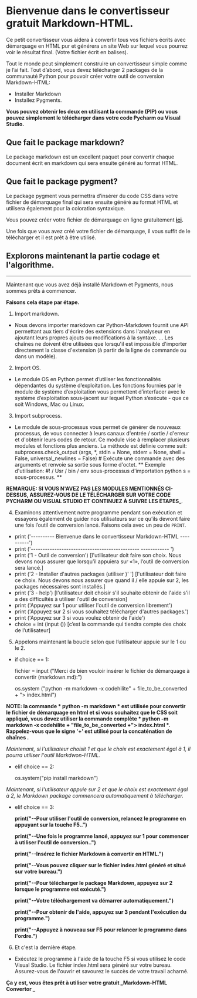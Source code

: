 ﻿
# Bienvenue dans le convertisseur gratuit Markdown-HTML.
 
 Ce petit convertisseur vous aidera à convertir tous vos fichiers écrits avec démarquage en HTML pur et générera un site Web sur lequel vous pourrez voir le résultat final. (Votre fichier écrit en balises).
 
 Tout le monde peut simplement construire un convertisseur simple comme je l’ai fait.
 Tout d’abord, vous devez télécharger 2 packages de la communauté Python pour pouvoir créer votre outil de conversion Markdown-HTML:
 - Installer Markdown
 - Installez Pygments.
 
 **Vous pouvez obtenir les deux en utilisant la commande (PIP) ou vous pouvez simplement le télécharger dans votre code Pycharm ou Visual Studio.**
 

## Que fait le package markdown?

 Le package markdown est un excellent paquet pour convertir chaque document écrit en markdown qui sera ensuite généré au format HTML.
 
## Que fait le package pygment?

 Le package pygment vous permettra d’insérer du code CSS dans votre fichier de démarquage final qui sera ensuite généré au format HTML et utilisera également pour la coloration syntaxique.
 
 Vous pouvez créer votre fichier de démarquage en ligne gratuitement **[ici](https://stackedit.io).**
 
 Une fois que vous avez créé votre fichier de démarquage, il vous suffit de le télécharger et il est prêt à être utilisé.
 
## Explorons maintenant la partie codage et l'algorithme.
---

 Maintenant que vous avez déjà installé Markdown et Pygments, nous sommes prêts à commencer.
 
**Faisons cela étape par étape.**

1) Import markdown.

- Nous devons importer markdown car Python-Markdown fournit une API permettant aux tiers d'écrire des extensions dans l'analyseur en ajoutant leurs propres ajouts ou modifications à la syntaxe. ... Les chaînes ne doivent être utilisées que lorsqu'il est impossible d'importer directement la classe d'extension (à partir de la ligne de commande ou dans un modèle).


2) Import OS.

- Le module OS en Python permet d’utiliser les fonctionnalités dépendantes du système d’exploitation. Les fonctions fournies par le module de système d’exploitation vous permettent d’interfacer avec le système d’exploitation sous-jacent sur lequel Python s’exécute - que ce soit Windows, Mac ou Linux.

3) Import subprocess.

- Le module de sous-processus vous permet de générer de nouveaux processus, de vous connecter à leurs canaux d'entrée / sortie / d'erreur et d'obtenir leurs codes de retour. Ce module vise à remplacer plusieurs modules et fonctions plus anciens. La méthode est définie comme suit: subprocess.check_output (args, *, stdin = None, stderr = None, shell = False, universal_newlines = False) # Exécute une commande avec des arguments et renvoie sa sortie sous forme d'octet. ** Exemple d'utilisation: #! / Usr / bin / env sous-processus d'importation python s = sous-processus. **

__REMARQUE: SI VOUS N'AVEZ PAS LES MODULES MENTIONNÉS CI-DESSUS, ASSUREZ-VOUS DE LE TÉLÉCHARGER SUR VOTRE CODE PYCHARM OU VISUAL STUDIO ET CONTINUEZ À SUIVRE LES ÉTAPES___.

4) Examinons attentivement notre programme pendant son exécution et essayons également de guider nos utilisateurs sur ce qu’ils devront faire une fois l’outil de conversion lancé. Faisons cela avec un peu de `PRINT`.


- print ('---------- Bienvenue dans le convertisseur Markdown-HTML ----------')
- print ('---------------------------------------------- ------------ ')
- print ('1 - Outil de conversion') [l'utilisateur doit faire son choix. Nous devons nous assurer que lorsqu’il appuiera sur «1», l’outil de conversion sera lancé.]
- print ('2 - Installer d'autres packages (utiliser <PIP>)' '] [l'utilisateur doit faire ce choix. Nous devons nous assurer que quand il / elle appuie sur 2, les packages nécessaires sont installés.]
- print ('3 - help') [l'utilisateur doit choisir s'il souhaite obtenir de l'aide s'il a des difficultés à utiliser l'outil de conversion]
- print ('Appuyez sur 1 pour utiliser l'outil de conversion librement')
- print ('Appuyez sur 2 si vous souhaitez télécharger d'autres packages.')
- print ('Appuyez sur 3 si vous voulez obtenir de l'aide')
- choice = int (input ()) [c’est la commande qui tiendra compte des choix de l’utilisateur]
  
5) Appelons maintenant la boucle selon que l’utilisateur appuie sur le 1 ou le 2.

- if choice == 1:

    fichier = input ("Merci de bien vouloir insérer le fichier de démarquage à convertir (markdown.md):")
    
    os.system ("python -m markdown -x codehilite" + file_to_be_converted + "> index.html")
    
__NOTE: la commande * python -m markdown * est utilisée pour convertir le fichier de démarquage en html et si vous souhaitez que le CSS soit appliqué, vous devez utiliser la commande complète * python -m markdown -x codehilite + "file_to_be_converted +"> index.html *. Rappelez-vous que le signe '+' est utilisé pour la concaténation de chaînes .__

*Maintenant, si l'utilisateur choisit 1 et que le choix est exactement égal à 1, il pourra utiliser l'outil Markdwon-HTML.*

- elif choice == 2:

    os.system("pip install markdown")
    
*Maintenant, si l'utilisateur appuie sur 2 et que le choix est exactement égal à 2, le Markdown package commencera automatiquement à télécharger.*
    
- elif choice == 3:

  **print("--Pour utiliser l'outil de conversion, relancez le programme en appuyant sur la touche F5..")**
  
  **print("--Une fois le programme lancé, appuyez sur 1 pour commencer à utiliser l'outil de conversion..")**
  
  **print("--Insérez le fichier Markdown à convertir en HTML.")**
  
  **print("--Vous pouvez cliquer sur le fichier index.html généré et situé sur votre bureau.")**
  
  **print("--Pour télécharger le package Markdown, appuyez sur 2 lorsque le programme est exécuté.")**
  
  **print("--Votre téléchargement va démarrer automatiquement.")**
  
  **print("--Pour obtenir de l'aide, appuyez sur 3 pendant l'exécution du programme.")**
  
  **print("--Appuyez à nouveau sur F5 pour relancer le programme dans l'ordre.")**
    
6) Et c'est la dernière étape.

- Exécutez le programme à l'aide de la touche F5 si vous utilisez le code Visual Studio. Le fichier index.html sera généré sur votre bureau. Assurez-vous de l'ouvrir et savourez le succès de votre travail acharné.

**Ça y est, vous êtes prêt à utiliser votre gratuit _Markdown-HTML Convertor _**
    


 
 
